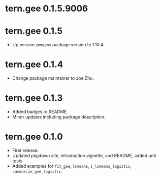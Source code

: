 # tern.gee 0.1.5.9006

# tern.gee 0.1.5

* Up version `emmeans` package version to 1.10.4.

# tern.gee 0.1.4

* Change package maintainer to Joe Zhu.

# tern.gee 0.1.3

* Added badges to README.
* Minor updates including package description.

# tern.gee 0.1.0

* First release.
* Updated pkgdown site, introduction vignette, and README, added unit tests.
* Added examples for `fit_gee`, `lsmeans`, `s_lsmeans_logistic`, `summarize_gee_logistic`.
